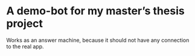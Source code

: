 # A demo-bot for my master’s thesis project

Works as an answer machine, because it should not have any connection to the real app.
